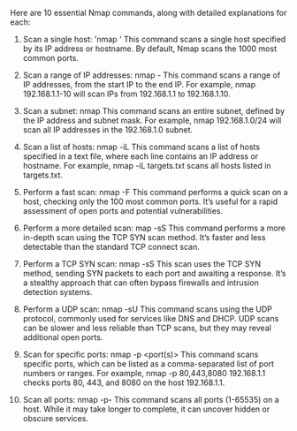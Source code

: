 Here are 10 essential Nmap commands, along with detailed explanations for each:

1. Scan a single host:
'nmap <host>'
This command scans a single host specified by its IP address or hostname. By default, Nmap scans the 1000 most common ports.

2. Scan a range of IP addresses:
nmap <start IP>-<end IP>
This command scans a range of IP addresses, from the start IP to the end IP. For example, nmap 192.168.1.1-10 will scan IPs from 192.168.1.1 to 192.168.1.10.

3. Scan a subnet:
nmap <subnet>
This command scans an entire subnet, defined by the IP address and subnet mask. For example, nmap 192.168.1.0/24 will scan all IP addresses in the 192.168.1.0 subnet.

4. Scan a list of hosts:
nmap -iL <list>
This command scans a list of hosts specified in a text file, where each line contains an IP address or hostname. For example, nmap -iL targets.txt scans all hosts listed in targets.txt.

5. Perform a fast scan:
nmap -F <host>
This command performs a quick scan on a host, checking only the 100 most common ports. It’s useful for a rapid assessment of open ports and potential vulnerabilities.

6. Perform a more detailed scan:
map -sS <host>
This command performs a more in-depth scan using the TCP SYN scan method. It’s faster and less detectable than the standard TCP connect scan.

7. Perform a TCP SYN scan:
nmap -sS <host>
This scan uses the TCP SYN method, sending SYN packets to each port and awaiting a response. It’s a stealthy approach that can often bypass firewalls and intrusion detection systems.

8. Perform a UDP scan:
nmap -sU <host>
This command scans using the UDP protocol, commonly used for services like DNS and DHCP. UDP scans can be slower and less reliable than TCP scans, but they may reveal additional open ports.

9. Scan for specific ports:
nmap -p <port(s)> <host>
This command scans specific ports, which can be listed as a comma-separated list of port numbers or ranges. For example, nmap -p 80,443,8080 192.168.1.1 checks ports 80, 443, and 8080 on the host 192.168.1.1.

10. Scan all ports:
nmap -p- <host>
This command scans all ports (1-65535) on a host. While it may take longer to complete, it can uncover hidden or obscure services.
